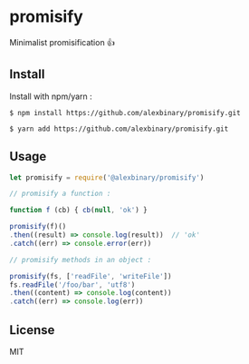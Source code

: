 # promisify

Minimalist promisification 👍

## Install

Install with npm/yarn :

```
$ npm install https://github.com/alexbinary/promisify.git

$ yarn add https://github.com/alexbinary/promisify.git
```

## Usage

```javascript
let promisify = require('@alexbinary/promisify')

// promisify a function :

function f (cb) { cb(null, 'ok') }

promisify(f)()
.then((result) => console.log(result))  // 'ok'
.catch((err) => console.error(err))

// promisify methods in an object :

promisify(fs, ['readFile', 'writeFile'])
fs.readFile('/foo/bar', 'utf8')
.then((content) => console.log(content))
.catch((err) => console.log(err))

```

## License

MIT
